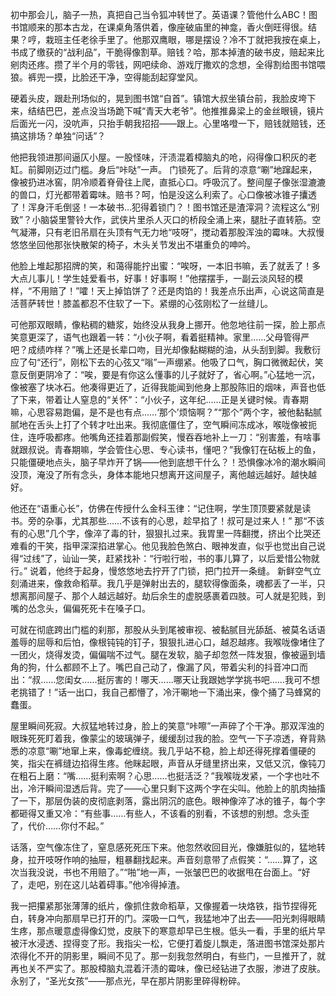 初中那会儿，脑子一热，真把自己当令狐冲转世了。英语课？管他什么ABC！图书馆顺来的那本古龙，在课桌角落供着，像座破庙里的神龛，香火倒旺得很。结果？哼，栽班主任老徐手里了。他那双鹰眼，哪是摆设？冷不丁就把我按在桌上，书成了缴获的“战利品”，干脆得像割草。赔钱？哈，那本掉渣的破书皮，赔起来比剜肉还疼。攒了半个月的零钱，网吧续命、游戏厅撒欢的念想，全得割给图书馆喂狼。裤兜一摸，比脸还干净，空得能刮起穿堂风。

硬着头皮，跟赴刑场似的，晃到图书馆“自首”。镇馆大叔坐镇台前，我脸皮垮下来，结结巴巴，差点没当场跪下喊“青天大老爷”。他推推鼻梁上的金丝眼镜，镜片后面光一闪，没吭声，只抬手朝我招招——跟上。心里咯噔一下，赔钱就赔钱，还搞这排场？单独“问话”？

他把我领进那间逼仄小屋。一股怪味，汗渍混着樟脑丸的呛，闷得像口积灰的老缸。前脚刚迈过门槛。身后“咔哒”一声。
门锁死了。后背的凉意“唰”地蹿起来，像被扔进冰窖，阴冷顺着脊骨往上爬，直抵心口。呼吸沉了。整间屋子像张湿漉漉的兽口，灯光都带着霉味。赔书？呵，怕是没这么利索了。心口像被冰锥子攮透了！浑身汗毛倒竖！一本破书…犯得着锁门？！图书馆还是渣滓洞？流程这么“别致”？小脑袋里警铃大作，武侠片里杀人灭口的桥段全涌上来，腿肚子直转筋。空气凝滞，只有老旧吊扇在头顶有气无力地“吱呀”，搅动着那股浑浊的霉味。大叔慢悠悠坐回他那张快散架的椅子，木头关节发出不堪重负的呻吟。

他脸上堆起那招牌的笑，和蔼得能拧出蜜：“唉呀，一本旧书嘛，丢了就丢了！多大点儿事儿！学生娃爱看书，好事！好事啊！”他摆摆手，一副云淡风轻的模样，“不用赔了！”嚯！天上掉馅饼了？还是肉馅的！我差点乐出声，心说这简直是活菩萨转世！膝盖都忍不住软了一下。紧绷的心弦刚松了一丝缝儿。

可他那双眼睛，像粘稠的糖浆，始终没从我身上挪开。他忽地往前一探，脸上那点笑意更深了，语气也跟着一转：“小伙子啊，看着挺精神。家里……父母管得严吧？成绩咋样？”嘴上还是长辈口吻，目光却像黏糊糊的油，从头刮到脚。我敷衍应了句“还行”，刚松下去的心弦又“嗡”一声绷紧。他吸了口气，胸口微微起伏，笑意反倒更阴冷了：“唉，要是有你这么懂事的儿子就好了，省心啊。”心猛地一沉，像被塞了块冰石。他凑得更近了，近得我能闻到他身上那股陈旧的烟味，声音也低了下来，带着让人窒息的“关怀”：“小伙子，这年纪……正是关键时候。青春期嘛，心思容易跑偏，是不是也有点……‘那个’烦恼啊？”“那个”两个字，被他黏黏腻腻地在舌头上打了个转才吐出来。我彻底僵住了，空气瞬间冻成冰，喉咙像被扼住，连呼吸都疼。他嘴角还挂着那副假笑，慢吞吞地补上一刀：“别害羞，有啥事就跟叔说。青春期嘛，学会管住心思、专心读书，懂吧？”我像钉在砧板上的鱼，只能僵硬地点头，脑子早炸开了锅——他到底想干什么？！恐惧像冰冷的潮水瞬间没顶，淹没了所有念头，身体本能地只想离开这间屋子，离他越远越好。越快越好。

他还在“语重心长”，仿佛在传授什么金科玉律：“记住啊，学生顶顶要紧就是读书。旁的杂事，尤其那些……不该有的心思，趁早掐了！叔可是过来人！” 那“不该有的心思”几个字，像淬了毒的针，狠狠扎过来。我胃里一阵翻搅，挤出个比哭还难看的干笑，指甲深深掐进掌心。他见我脸色煞白、眼神发直，似乎也觉出自己说得“过线”了，讪讪一笑，赶紧找补：“行啦行啦，书的事儿算了，以后爱惜公物就行。” 说着，他终于起身，慢悠悠地去拧开了门锁，把门拉开一条缝。 新鲜空气立刻涌进来，像救命稻草。我几乎是弹射出去的，腿软得像面条，魂都丢了一半，只想离那间屋子、那个人越远越好。劫后余生的虚脱感裹着四肢。可人就是犯贱，到嘴的怂念头，偏偏死死卡在嗓子口。

可就在彻底跨出门槛的刹那，那股从头到尾被审视、被黏腻目光舔舐、被莫名话语羞辱的屈辱和后怕，像根钝钝的钉子，狠狠扎进心口，越忍越疼。我喉咙像堵住了一团火，烧得发烫，偏偏喘不过气。腿在发软，脑子却忽然一阵发狠，像被逼到墙角的狗，什么都顾不上了。嘴巴自己动了，像漏了风，带着尖利的抖音冲口而出：“叔……您闺女……挺厉害的！哪天……哪天让我跟她学学挑书吧……我可不想老挑错了！”话一出口，我自己都懵了，冷汗唰地一下涌出来，像个捅了马蜂窝的蠢蛋。

屋里瞬间死寂。大叔猛地转过身，脸上的笑意“咔嚓”一声碎了个干净。那双浑浊的眼珠死死盯着我，像蒙尘的玻璃弹子，缓缓刮过我的脸。空气一下子凉透，脊背熟悉的凉意“唰”地窜上来，像毒蛇缠绕。我几乎站不稳，脸上却还得死撑着僵硬的笑，指尖在裤缝边掐得生疼。他眯起眼，声音从牙缝里挤出来，又低又沉，像钝刀在粗石上磨：“嘴……挺利索啊？心思……也挺活泛？”我喉咙发紧，一个字也吐不出，冷汗瞬间湿透后背。完了——心里只剩下这两个字在尖叫。他脸上的肌肉抽搐了一下，那层伪装的皮彻底剥落，露出阴沉的底色。眼神像淬了冰的锥子，每个字都砸得又重又冷：“有些事……有些人，不该看的别看，不该想的别想。念头歪了，代价……你付不起。”

话落，空气像冻住了，窒息感死死压下来。他忽然收回目光，像嫌脏似的，猛地转身，拉开吱呀作响的抽屉，粗暴翻找起来。声音刻意带了点假笑：“……算了，这次当我没说，书也不用赔了。”“啪”地一声，一张皱巴巴的收据甩在台面上。“好了，走吧，别在这儿站着碍事。”他冷得掉渣。

我一把攥紧那张薄薄的纸片，像抓住救命稻草，又像握着一块烙铁，指节捏得死白，转身冲向那扇早已打开的门。深吸一口气，我猛地冲了出去——阳光刺得眼睛生疼，那点暖意虚得像幻觉，皮肤下的寒意却早已生根。低头一看，手里的纸片早被汗水浸透、捏得变了形。我指尖一松，它便打着旋儿飘走，落进图书馆深处那片浓得化不开的阴影里，瞬间不见了。那一刻我忽然明白，有些门，一旦推开了，就再也关不严实了。那股樟脑丸混着汗渍的霉味，像已经钻进了衣服，渗进了皮肤。永别了，“圣光女孩”——那点光，早在那片阴影里碎得粉碎。
